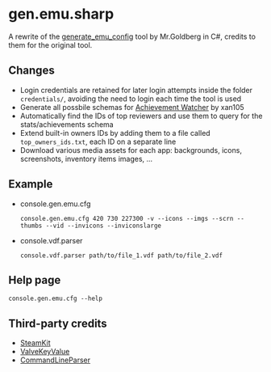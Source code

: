 # gen.emu.sharp
A rewrite of the [generate_emu_config](https://gitlab.com/Mr_Goldberg/goldberg_emulator/-/tree/master/scripts) tool by Mr.Goldberg in C#, credits to them for the original tool.  

## Changes
* Login credentials are retained for later login attempts inside the folder `credentials/`, avoiding the need to login each time the tool is used
* Generate all possbile schemas for [Achievement Watcher](https://github.com/xan105/Achievement-Watcher) by xan105
* Automatically find the IDs of top reviewers and use them to query for the stats/achievements schema
* Extend built-in owners IDs by adding them to a file called `top_owners_ids.txt`, each ID on a separate line
* Download various media assets for each app: backgrounds, icons, screenshots, inventory items images, ...

## Example
* console.gen.emu.cfg
  ```shell
  console.gen.emu.cfg 420 730 227300 -v --icons --imgs --scrn --thumbs --vid --invicons --inviconslarge
  ```
* console.vdf.parser
  ```shell
  console.vdf.parser path/to/file_1.vdf path/to/file_2.vdf 
  ```

## Help page
```shell
console.gen.emu.cfg --help
```

## Third-party credits
* [SteamKit](https://github.com/SteamRE/SteamKit)
* [ValveKeyValue](https://github.com/ValveResourceFormat/ValveKeyValue)
* [CommandLineParser](https://github.com/commandlineparser/commandline)
